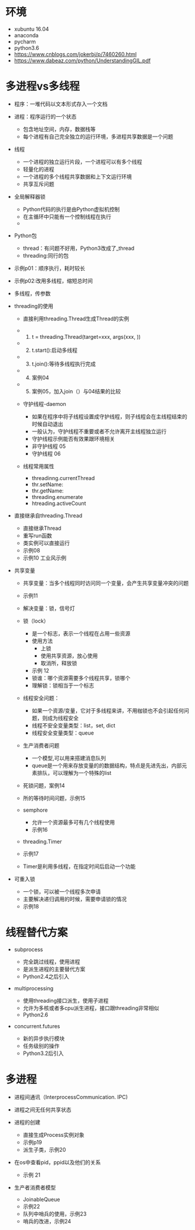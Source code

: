 # 环境
- xubuntu 16.04
- anaconda
- pycharm
- python3.6
- https://www.cnblogs.com/jokerbj/p/7460260.html
- https://www.dabeaz.com/python/UnderstandingGIL.pdf

# 多进程vs多线程
- 程序：一堆代码以文本形式存入一个文档
- 进程：程序运行的一个状态
    - 包含地址空间，内存，数据栈等
    - 每个进程有自己完全独立的运行环境，多进程共享数据是一个问题
- 线程
    - 一个进程的独立运行片段，一个进程可以有多个线程
    - 轻量化的进程
    - 一个进程的多个线程共享数据和上下文运行环境
    - 共享互斥问题
- 全局解释器锁
    - Python代码的执行是由Python虚拟机控制
    - 在主循环中只能有一个控制线程在执行
    - 


- Python包
    - thread：有问题不好用，Python3改成了_thread
    - threading:同行的包
- 示例p01：顺序执行，耗时较长
- 示例p02:改用多线程，缩短总时间
- 多线程，传参数

- threading的使用
    - 直接利用threading.Thread生成Thread的实例
    - 1. t = threading.Thread(target=xxx, args(xxx, ))
    - 2. t.start():启动多线程
    - 3. t.join():等待多线程执行完成
    - 4. 案例04
    - 5. 案例05，加入join（）与04结果的比较
    - 守护线程-daemon
        - 如果在程序中将子线程设置成守护线程，则子线程会在主线程结束的时候自动退出
        - 一般认为，守护线程不重要或者不允许离开主线程独立运行
        - 守护线程示例能否有效果跟环境相关
        - 非守护线程 05
        - 守护线程 06
        
    - 线程常用属性
        - threadinng.currentThread
        - thr.setName:
        - thr.getName:
        - threading.enumerate
        - htreading.activeCount
        
- 直接继承自threading.Thread
    - 直接继承Thread
    - 重写run函数
    - 类实例可以直接运行
    - 示例08
    - 示例10 工业风示例
    
- 共享变量
    - 共享变量：当多个线程同时访问同一个变量，会产生共享变量冲突的问题
    - 示例11
    - 解决变量：锁，信号灯
    - 锁（lock）
        - 是一个标志，表示一个线程在占用一些资源
        - 使用方法
            - 上锁
            - 使用共享资源，放心使用
            - 取消所，释放锁
        - 示例 12
        - 锁谁：哪个资源需要多个线程共享，锁哪个
        - 理解锁：锁相当于一个标志
    - 线程安全问题：
        - 如果一个资源/变量，它对于多线程来讲，不用枷锁也不会引起任何问题，则成为线程安全
        - 线程不安全变量类型：list，set, dict
        - 线程安全变量类型：queue
    - 生产消费者问题
        - 一个模型,可以用来搭建消息队列
        - queue是一个用来存放变量的的数据结构，特点是先进先出，内部元素排队，可以理解为一个特殊的list
    - 死锁问题，案例14
    - 所的等待时间问题，示例15
    - semphore
        - 允许一个资源最多可有几个线程使用
        - 示例16
        
    - threading.Timer
    - 示例17
    - Timer是利用多线程，在指定时间后启动一个功能
    
- 可重入锁
    - 一个锁，可以被一个线程多次申请
    - 主要解决递归调用的时候，需要申请锁的情况
    - 示例18
    
# 线程替代方案
- subprocess
    - 完全跳过线程，使用进程
    - 是派生进程的主要替代方案
    - Python2.4之后引入
- multiprocessing
    - 使用threading接口派生，使用子进程
    - 允许为多核或者多cpu派生进程，接口跟threading非常相似
    - Python2.6
    
- concurrent.futures
    - 新的异步执行模块
    - 任务级别的操作
    - Python3.2后引入
# 多进程
- 进程间通讯（InterprocessCommunication. IPC)
- 进程之间无任何共享状态
- 进程的创建
    - 直接生成Process实例对象
    - 示例p19
    - 派生子类，示例20
    
- 在os中查看pid，ppid以及他们的关系
    - 示例 21
- 生产者消费者模型
    - JoinableQueue
    - 示例22
    - 队列中哨兵的使用，示例23
    - 哨兵的改进，示例24